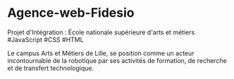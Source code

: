 # Agence-web-Fidesio
Projet d'Intégration : École nationale supérieure d'arts et métiers
#JavaScript #CSS #HTML

Le campus Arts et Métiers de Lille, se position
comme un acteur incontournable de la robotique
par ses activités de formation, de recherche et
de transfert technologique.
